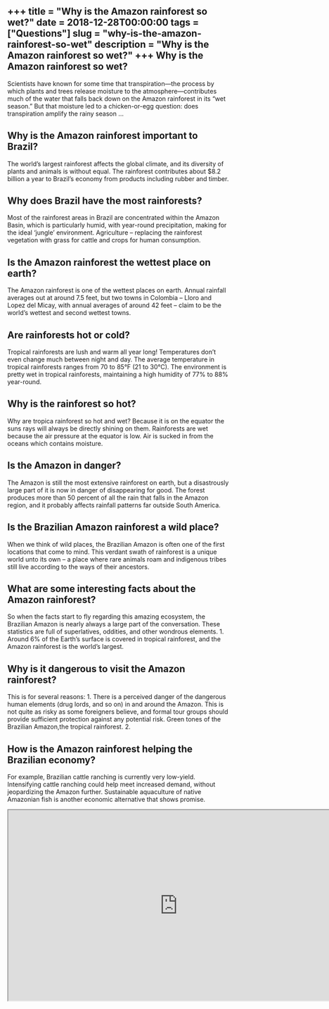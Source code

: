 +++
title = "Why is the Amazon rainforest so wet?"
date = 2018-12-28T00:00:00
tags = ["Questions"]
slug = "why-is-the-amazon-rainforest-so-wet"
description = "Why is the Amazon rainforest so wet?"
+++
Why is the Amazon rainforest so wet?
------------------------------------

Scientists have known for some time that transpiration—the process by which plants and trees release moisture to the atmosphere—contributes much of the water that falls back down on the Amazon rainforest in its “wet season.” But that moisture led to a chicken-or-egg question: does transpiration amplify the rainy season …

Why is the Amazon rainforest important to Brazil?
-------------------------------------------------

The world’s largest rainforest affects the global climate, and its diversity of plants and animals is without equal. The rainforest contributes about $8.2 billion a year to Brazil’s economy from products including rubber and timber.

Why does Brazil have the most rainforests?
------------------------------------------

Most of the rainforest areas in Brazil are concentrated within the Amazon Basin, which is particularly humid, with year-round precipitation, making for the ideal ‘jungle’ environment. Agriculture – replacing the rainforest vegetation with grass for cattle and crops for human consumption.

Is the Amazon rainforest the wettest place on earth?
----------------------------------------------------

The Amazon rainforest is one of the wettest places on earth. Annual rainfall averages out at around 7.5 feet, but two towns in Colombia – Lloro and Lopez del Micay, with annual averages of around 42 feet – claim to be the world’s wettest and second wettest towns.

Are rainforests hot or cold?
----------------------------

Tropical rainforests are lush and warm all year long! Temperatures don’t even change much between night and day. The average temperature in tropical rainforests ranges from 70 to 85°F (21 to 30°C). The environment is pretty wet in tropical rainforests, maintaining a high humidity of 77% to 88% year-round.

Why is the rainforest so hot?
-----------------------------

Why are tropica rainforest so hot and wet? Because it is on the equator the suns rays will always be directly shining on them. Rainforests are wet because the air pressure at the equator is low. Air is sucked in from the oceans which contains moisture.

Is the Amazon in danger?
------------------------

The Amazon is still the most extensive rainforest on earth, but a disastrously large part of it is now in danger of disappearing for good. The forest produces more than 50 percent of all the rain that falls in the Amazon region, and it probably affects rainfall patterns far outside South America.

Is the Brazilian Amazon rainforest a wild place?
------------------------------------------------

When we think of wild places, the Brazilian Amazon is often one of the first locations that come to mind. This verdant swath of rainforest is a unique world unto its own – a place where rare animals roam and indigenous tribes still live according to the ways of their ancestors.

What are some interesting facts about the Amazon rainforest?
------------------------------------------------------------

So when the facts start to fly regarding this amazing ecosystem, the Brazilian Amazon is nearly always a large part of the conversation. These statistics are full of superlatives, oddities, and other wondrous elements. 1. Around 6% of the Earth’s surface is covered in tropical rainforest, and the Amazon rainforest is the world’s largest.

Why is it dangerous to visit the Amazon rainforest?
---------------------------------------------------

This is for several reasons: 1. There is a perceived danger of the dangerous human elements (drug lords, and so on) in and around the Amazon. This is not quite as risky as some foreigners believe, and formal tour groups should provide sufficient protection against any potential risk. Green tones of the Brazilian Amazon,the tropical rainforest. 2.

How is the Amazon rainforest helping the Brazilian economy?
-----------------------------------------------------------

For example, Brazilian cattle ranching is currently very low-yield. Intensifying cattle ranching could help meet increased demand, without jeopardizing the Amazon further. Sustainable aquaculture of native Amazonian fish is another economic alternative that shows promise.

<iframe allow="accelerometer; autoplay; clipboard-write; encrypted-media; gyroscope; picture-in-picture" allowfullscreen="" class="__youtube_prefs__  epyt-is-override  no-lazyload" data-no-lazy="1" data-origheight="433" data-origwidth="770" data-skipgform_ajax_framebjll="" height="433" id="_ytid_46248" loading="lazy" src="https://www.youtube.com/embed/3vijLre760w?enablejsapi=1&autoplay=0&cc_load_policy=0&cc_lang_pref=&iv_load_policy=1&loop=0&modestbranding=0&rel=1&fs=1&playsinline=0&autohide=2&theme=dark&color=red&controls=1&" title="YouTube player" width="770"></iframe>